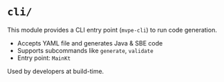 # `cli/`

This module provides a CLI entry point (`mvpe-cli`) to run code generation.

- Accepts YAML file and generates Java & SBE code
- Supports subcommands like `generate`, `validate`
- Entry point: `MainKt`

Used by developers at build-time.
